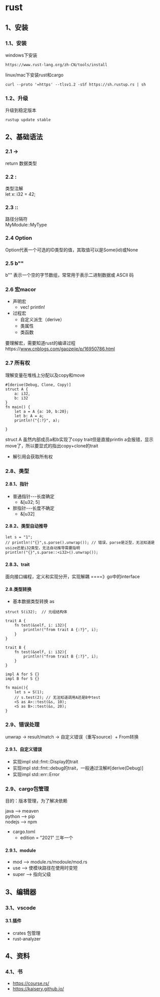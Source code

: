 # rust

## 1、安装
### 1.1、安装
windows下安装
```text
https://www.rust-lang.org/zh-CN/tools/install
```

linux/mac下安装rust和cargo
```shell
curl --proto '=https' --tlsv1.2 -sSf https://sh.rustup.rs | sh
```

### 1.2、升级
升级到稳定版本  
```shell
rustup update stable
```


## 2、基础语法
### 2.1 ->
return 数据类型

### 2.2 : 
类型注解  
let x: i32 = 42;  

### 2.3 ::
路径分隔符  
MyModule::MyType  

### 2.4 Option<ID>
Option<ID>代表一个可选的ID类型的值，其取值可以是Some(id)或None  

### 2.5 b""
b"" 表示一个空的字节数组，常常用于表示二进制数据或 ASCII 码  


### 2.6 宏macor
+ 声明宏
  - vec! println!
+ 过程宏
  - 自定义派生（derive）
  - 类属性
  - 类函数

要理解宏，需要知道rust的编译过程https://www.cnblogs.com/gaozejie/p/16950786.html  


### 2.7 所有权
理解变量在堆栈上分配以及copy和move  

```text
#[derive(Debug, Clone, Copy)]
struct A {
    a: i32,
    b: i32
}
fn main() {
    let a = A {a: 10, b:20};
    let b: A = a;
    println!("{:?}", a);

}
```
struct A 虽然内部成员a和b实现了copy trait但是直接println a会报错，显示move了，所以要显式的指出copy+clone的trait  


+ 解引用会获取所有权


### 2.8、类型
#### 2.8.1、指针
+ 普通指针---长度确定
  - &[u32; 5]
+ 胖指针---长度不确定
  - &[u32] 

#### 2.8.2、类型自动推导
```text
let s = "1";
// println!("{}",s.parse().unwrap()); // 错误，parse是泛型，无法知道是usize还是i32类型，无法自动推导需要指明
println!("{}",s.parse::<i32>().unwrap());
```

#### 2.8.3、trait
面向接口编程，定义和实现分开，实现解耦 ====》go中的interface


#### 2.8.类型转换
+ 基本数据类型转换 as
```text
struct S(i32);  // 元组结构体

trait A {
    fn test(&self, i: i32){
        println!("from trait A {:?}", i);
    }
}

trait B {
    fn test(&self, i: i32){
        println!("from trait B {:?}", i);
    }
}

impl A for S {}
impl B for S {}

fn main(){
    let s = S(1);
    // s.test(2); // 无法知道调用A还是B中test
    <S as A>::test(&s, 10);
    <S as B>::test(&s, 20);
}
```

### 2.9、错误处理
unwrap -> result/match -> 自定义错误（重写source）+ From转换  


#### 2.9.1、自定义错误
+ 实现impl std::fmt::Display的trait
+ 实现impl std::fmt::debug的trait，一般通过注解#[derive(Debug)]  
+ 实现impl std::err::Error




### 2.9、cargo包管理
目的：版本管理，为了解决依赖  

java --> meaven  
python --> pip  
nodejs --> npm 


+ cargo.toml
  - edition = "2021"   三年一个


#### 2.9.1、module

+ mod --> module.rs/modoule/mod.rs  
+ use --> 使模块路径在使用时变短
+ super --> 指向父级


## 3、编辑器
### 3.1、vscode
#### 3.1.插件
+ crates 包管理
+ rust-analyzer


## 4、资料
### 4.1、书
+ https://course.rs/  
+ https://kaisery.github.io/
